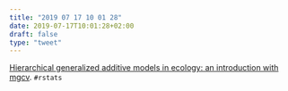 ```yaml
---
title: "2019 07 17 10 01 28"
date: 2019-07-17T10:01:28+02:00
draft: false
type: "tweet"
---
```

[Hierarchical generalized additive models in ecology: an introduction with mgcv](https://peerj.com/articles/6876/). `#rstats`
